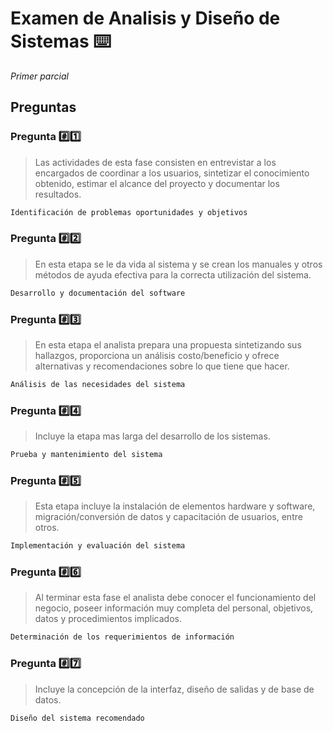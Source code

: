 # Examen de Analisis y Diseño de Sistemas ⌨️
_Primer parcial_

## Preguntas

### Pregunta #️⃣1️⃣

> Las actividades de esta fase consisten en entrevistar a los encargados de coordinar a los usuarios, sintetizar el conocimiento obtenido, estimar el alcance del proyecto y documentar los resultados.
```bash
Identificación de problemas oportunidades y objetivos
```

### Pregunta #️⃣2️⃣

> En esta etapa se le da vida al sistema y se crean los manuales y otros métodos de ayuda efectiva para la correcta utilización del sistema.
```bash
Desarrollo y documentación del software
```
### Pregunta #️⃣3️⃣
> En esta etapa el analista prepara una propuesta sintetizando sus hallazgos, proporciona un análisis costo/beneficio y ofrece alternativas y recomendaciones sobre lo que tiene que hacer.
```bash
Análisis de las necesidades del sistema
```

### Pregunta #️⃣4️⃣
> Incluye la etapa mas larga del desarrollo de los sistemas.
```bash
Prueba y mantenimiento del sistema
```

### Pregunta #️⃣5️⃣ 
> Esta etapa incluye la instalación de elementos hardware y software, migración/conversión de datos y capacitación de usuarios, entre otros.
```bash
Implementación y evaluación del sistema
```

### Pregunta #️⃣6️⃣
> Al terminar esta fase el analista debe conocer el funcionamiento del negocio, poseer información muy completa del personal, objetivos, datos y procedimientos implicados.
```bash
Determinación de los requerimientos de información
```

### Pregunta #️⃣7️⃣
> Incluye la concepción de la interfaz, diseño de salidas y de base de datos.
```bash
Diseño del sistema recomendado
```
